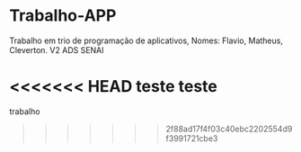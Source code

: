 # Trabalho-APP

Trabalho em trio de programação de aplicativos, Nomes: Flavio, Matheus, Cleverton. V2 ADS SENAI

<<<<<<< HEAD
teste
teste
=======




trabalho 


>>>>>>> 2f88ad17f4f03c40ebc2202554d9f3991721cbe3

